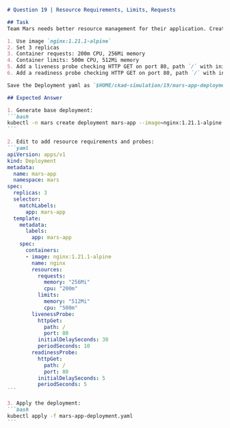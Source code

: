 ````markdown
# Question 19 | Resource Requirements, Limits, Requests

## Task
Team Mars needs better resource management for their application. Create a Deployment named `mars-app` in Namespace `mars` with these specifications:

1. Use image `nginx:1.21.1-alpine`
2. Set 3 replicas
3. Container requests: 200m CPU, 256Mi memory
4. Container limits: 500m CPU, 512Mi memory
5. Add a liveness probe checking HTTP GET on port 80, path `/` with initial delay of 30 seconds and period of 10 seconds
6. Add a readiness probe checking HTTP GET on port 80, path `/` with initial delay of 5 seconds and period of 5 seconds

Save the Deployment yaml as `$HOME/ckad-simulation/19/mars-app-deployment.yaml` and apply it.

## Expected Answer

1. Generate base deployment:
```bash
kubectl -n mars create deployment mars-app --image=nginx:1.21.1-alpine --replicas=3 --dry-run=client -oyaml > mars-app-deployment.yaml
```

2. Edit to add resource requirements and probes:
```yaml
apiVersion: apps/v1
kind: Deployment
metadata:
  name: mars-app
  namespace: mars
spec:
  replicas: 3
  selector:
    matchLabels:
      app: mars-app
  template:
    metadata:
      labels:
        app: mars-app
    spec:
      containers:
      - image: nginx:1.21.1-alpine
        name: nginx
        resources:
          requests:
            memory: "256Mi"
            cpu: "200m"
          limits:
            memory: "512Mi"
            cpu: "500m"
        livenessProbe:
          httpGet:
            path: /
            port: 80
          initialDelaySeconds: 30
          periodSeconds: 10
        readinessProbe:
          httpGet:
            path: /
            port: 80
          initialDelaySeconds: 5
          periodSeconds: 5
```

3. Apply the deployment:
```bash
kubectl apply -f mars-app-deployment.yaml
```
````
